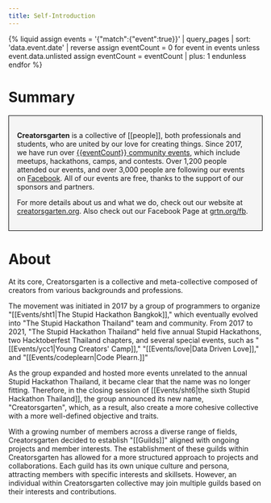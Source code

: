 ```yaml
---
title: Self-Introduction
---
```


{% liquid
assign events = '{"match":{"event":true}}' | query_pages | sort: 'data.event.date' | reverse
assign eventCount = 0
for event in events
  unless event.data.unlisted
    assign eventCount = eventCount | plus: 1
  endunless
endfor
%}
# Summary

<div style="padding: 1rem; background-color: #F5F5F5; border: 1px solid black;">

**Creatorsgarten** is a collective of [[people]], both professionals and students, who are united by our love for creating things. Since 2017, we have run over [{{eventCount}} community events](/events), which include meetups, hackathons, camps, and contests. Over 1,200 people attended our events, and over 3,000 people are following our events on [Facebook](https://grtn.org/fb). All of our events are free, thanks to the support of our sponsors and partners.

For more details about us and what we do, check out our website at [creatorsgarten.org](https://creatorsgarten.org/). Also check out our Facebook Page at [grtn.org/fb](https://grtn.org/fb).

</div>

# About

At its core, Creatorsgarten is a collective and meta-collective composed of creators from various backgrounds and professions.

The movement was initiated in 2017 by a group of programmers to organize "[[Events/sht1|The Stupid Hackathon Bangkok]]," which eventually evolved into "The Stupid Hackathon Thailand" team and community. From 2017 to 2021, "The Stupid Hackathon Thailand" held five annual Stupid Hackathons, two Hacktoberfest Thailand chapters, and several special events, such as "[[Events/ycc1|Young Creators' Camp]]," "[[Events/love|Data Driven Love]]," and "[[Events/codeplearn|Code Plearn.]]"

As the group expanded and hosted more events unrelated to the annual Stupid Hackathon Thailand, it became clear that the name was no longer fitting. Therefore, in the closing session of [[Events/sht6|the sixth Stupid Hackathon Thailand]], the group announced its new name, "Creatorsgarten", which, as a result, also create a more cohesive collective with a more well-defined objective and traits.

With a growing number of members across a diverse range of fields, Creatorsgarten decided to establish "[[Guilds]]" aligned with ongoing projects and member interests. The establishment of these guilds within Creatorsgarten has allowed for a more structured approach to projects and collaborations. Each guild has its own unique culture and persona, attracting members with specific interests and skillsets. However, an individual within Creatorsgarten collective may join multiple guilds based on their interests and contributions.
